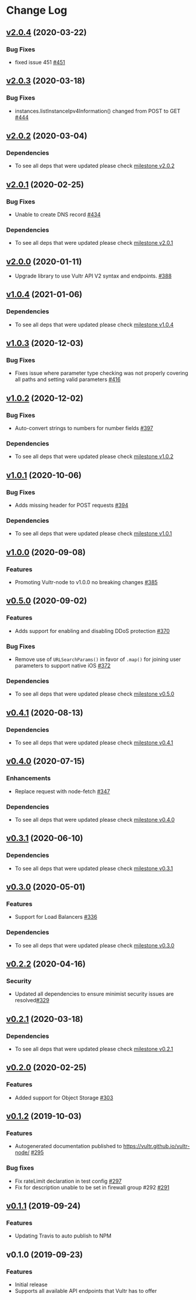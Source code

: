 # Change Log

## [v2.0.4](https://github/com/vultr/vultr-node/compare/v2.0.3..v2.0.4) (2020-03-22)
### Bug Fixes
* fixed issue 451 [#451](https://github.com/vultr/vultr-node/issues/451)

## [v2.0.3](https://github/com/vultr/vultr-node/compare/v2.0.2..v2.0.3) (2020-03-18)
### Bug Fixes
* instances.listInstanceIpv4Information() changed from POST to GET [#444](https://github.com/vultr/vultr-node/issues/444)

## [v2.0.2](https://github.com/vultr/vultr-node/compare/v2.0.1..v2.0.2) (2020-03-04)
### Dependencies
* To see all deps that were updated please check [milestone v2.0.2](https://github.com/vultr/vultr-node/milestone/35)

## [v2.0.1](https://github.com/vultr/vultr-node/compare/v2.0.0..v2.0.1) (2020-02-25)
### Bug Fixes
* Unable to create DNS record [#434](https://github.com/vultr/vultr-node/issues/434)

### Dependencies
* To see all deps that were updated please check [milestone v2.0.1](https://github.com/vultr/vultr-node/milestone/34)

## [v2.0.0](https://github.com/vultr/vultr-node/compare/v1.0.4..v2.0.0) (2020-01-11)
* Upgrade library to use Vultr API V2 syntax and endpoints. [#388](https://github.com/vultr/vultr-node/issues/388)

## [v1.0.4](https://github.com/vultr/vultr-node/compare/v1.0.3..v1.0.4) (2021-01-06)
### Dependencies
* To see all deps that were updated please check [milestone v1.0.4](https://github.com/vultr/vultr-node/milestone/32)

## [v1.0.3](https://github.com/vultr/vultr-node/compare/v1.0.2..v1.0.3) (2020-12-03)
### Bug Fixes
* Fixes issue where parameter type checking was not properly covering all paths and setting valid parameters [#416](https://github.com/vultr/vultr-node/issues/416)

## [v1.0.2](https://github.com/vultr/vultr-node/compare/v1.0.1..v1.0.2) (2020-12-02)
### Bug Fixes
* Auto-convert strings to numbers for number fields [#397](https://github.com/vultr/vultr-node/issues/397)

### Dependencies
* To see all deps that were updated please check [milestone v1.0.2](https://github.com/vultr/vultr-node/milestone/30)

## [v1.0.1](https://github.com/vultr/vultr-node/compare/v1.0.0..v1.0.1) (2020-10-06)
### Bug Fixes
* Adds missing header for POST requests [#394](https://github.com/vultr/vultr-node/issues/394)

### Dependencies
* To see all deps that were updated please check [milestone v1.0.1](https://github.com/vultr/vultr-node/milestone/29)

## [v1.0.0](https://github.com/vultr/vultr-node/compare/v0.5.0..v1.0.0) (2020-09-08)
### Features
* Promoting Vultr-node to v1.0.0 no breaking changes [#385](https://github.com/vultr/vultr-node/issues/385)


## [v0.5.0](https://github.com/vultr/vultr-node/compare/v0.4.1..v0.5.0) (2020-09-02)
### Features
* Adds support for enabling and disabling DDoS protection [#370](https://github.com/vultr/vultr-node/issues/370)

### Bug Fixes
* Remove use of `URLSearchParams()` in favor of `.map()` for joining user parameters to support native iOS [#372](https://github.com/vultr/vultr-node/pull/373)

### Dependencies 
* To see all deps that were updated please check [milestone v0.5.0](https://github.com/vultr/vultr-node/milestone/28)

## [v0.4.1](https://github.com/vultr/vultr-node/compare/v0.4.0..v0.4.1) (2020-08-13)
### Dependencies
* To see all deps that were updated please check [milestone v0.4.1](https://github.com/vultr/vultr-node/milestone/27)

## [v0.4.0](https://github.com/vultr/vultr-node/compare/v0.3.1..v0.4.0) (2020-07-15)
### Enhancements
* Replace request with node-fetch [#347](https://github.com/vultr/vultr-node/pull/347)

### Dependencies
* To see all deps that were updated please check [milestone v0.4.0](https://github.com/vultr/vultr-node/milestone/26)

## [v0.3.1](https://github.com/vultr/vultr-node/compare/v0.3.0..v0.3.1) (2020-06-10)
### Dependencies
* To see all deps that were updated please check [milestone v0.3.1](https://github.com/vultr/vultr-node/milestone/25)

## [v0.3.0](https://github.com/vultr/vultr-node/compare/v0.2.2..v0.3.0) (2020-05-01)
### Features
* Support for Load Balancers [#336](https://github.com/vultr/vultr-node/pull/336)

### Dependencies
* To see all deps that were updated please check [milestone v0.3.0](https://github.com/vultr/vultr-node/milestone/24?closed=1)

## [v0.2.2](https://github.com/vultr/vultr-node/compare/v0.2.1..v0.2.2) (2020-04-16)
### Security
* Updated all dependencies to ensure minimist security issues are resolved[#329](https://github.com/vultr/vultr-node/milestone/329)

## [v0.2.1](https://github.com/vultr/vultr-node/compare/v0.2.0..v0.2.1) (2020-03-18)
### Dependencies
* To see all deps that were updated please check [milestone v0.2.1](https://github.com/vultr/vultr-node/milestone/23)

## [v0.2.0](https://github.com/vultr/vultr-node/compare/v0.1.2..v0.2.0) (2020-02-25)
### Features
* Added support for Object Storage [#303](https://github.com/vultr/vultr-node/pull/303)


## [v0.1.2](https://github.com/vultr/vultr-node/compare/v0.1.1..v0.1.2) (2019-10-03)
### Features
* Autogenerated documentation published to https://vultr.github.io/vultr-node/ [#295](https://github.com/vultr/vultr-node/pull/295)

### Bug fixes
* Fix rateLimit declaration in test config [#297](https://github.com/vultr/vultr-node/pull/297)
* Fix for description unable to be set in firewall group #292 [#291](https://github.com/vultr/vultr-node/pull/292)


## [v0.1.1](https://github.com/vultr/vultr-node/compare/v0.1.0..v0.1.1) (2019-09-24)
### Features
* Updating Travis to auto publish to NPM

## v0.1.0 (2019-09-23)
### Features
* Initial release
* Supports all available API endpoints that Vultr has to offer
